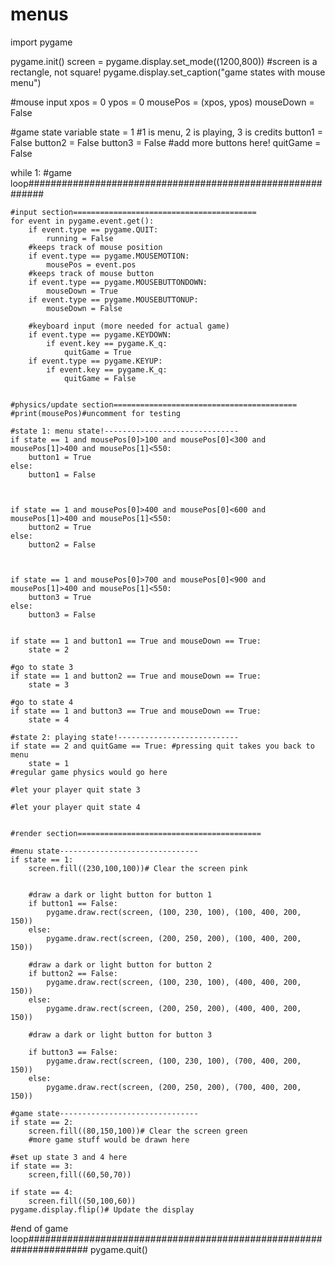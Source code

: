 # menus
import pygame

pygame.init()
screen = pygame.display.set_mode((1200,800)) #screen is a rectangle, not square!
pygame.display.set_caption("game states with mouse menu")

#mouse input
xpos = 0
ypos = 0
mousePos = (xpos, ypos)
mouseDown = False

#game state variable
state = 1 #1 is menu, 2 is playing, 3 is credits
button1 = False
button2 = False
button3 = False 
#add more buttons here!
quitGame = False

while 1: #game loop###########################################################
    
    #input section=========================================
    for event in pygame.event.get():
        if event.type == pygame.QUIT:
            running = False
        #keeps track of mouse position
        if event.type == pygame.MOUSEMOTION:
            mousePos = event.pos
        #keeps track of mouse button
        if event.type == pygame.MOUSEBUTTONDOWN:
            mouseDown = True
        if event.type == pygame.MOUSEBUTTONUP:
            mouseDown = False
        
        #keyboard input (more needed for actual game)
        if event.type == pygame.KEYDOWN: 
            if event.key == pygame.K_q:
                quitGame = True
        if event.type == pygame.KEYUP:
            if event.key == pygame.K_q:
                quitGame = False
                
                
    #physics/update section=========================================
    #print(mousePos)#uncomment for testing
    
    #state 1: menu state!------------------------------
    if state == 1 and mousePos[0]>100 and mousePos[0]<300 and mousePos[1]>400 and mousePos[1]<550:
        button1 = True
    else:
        button1 = False
        
        
        
    if state == 1 and mousePos[0]>400 and mousePos[0]<600 and mousePos[1]>400 and mousePos[1]<550:
        button2 = True
    else:
        button2 = False
        
        
        
    if state == 1 and mousePos[0]>700 and mousePos[0]<900 and mousePos[1]>400 and mousePos[1]<550:
        button3 = True
    else:
        button3 = False
        
            
    if state == 1 and button1 == True and mouseDown == True:
        state = 2
    
    #go to state 3
    if state == 1 and button2 == True and mouseDown == True:
        state = 3
    
    #go to state 4
    if state == 1 and button3 == True and mouseDown == True:
        state = 4
        
    #state 2: playing state!---------------------------
    if state == 2 and quitGame == True: #pressing quit takes you back to menu
        state = 1
    #regular game physics would go here
        
    #let your player quit state 3
        
    #let your player quit state 4
    
    
    #render section=========================================
    
    #menu state-------------------------------
    if state == 1:
        screen.fill((230,100,100))# Clear the screen pink
        
        
        #draw a dark or light button for button 1
        if button1 == False:
            pygame.draw.rect(screen, (100, 230, 100), (100, 400, 200, 150))
        else:
            pygame.draw.rect(screen, (200, 250, 200), (100, 400, 200, 150))
            
        #draw a dark or light button for button 2
        if button2 == False:
            pygame.draw.rect(screen, (100, 230, 100), (400, 400, 200, 150))
        else:
            pygame.draw.rect(screen, (200, 250, 200), (400, 400, 200, 150))
            
        #draw a dark or light button for button 3    
        
        if button3 == False:
            pygame.draw.rect(screen, (100, 230, 100), (700, 400, 200, 150))
        else:
            pygame.draw.rect(screen, (200, 250, 200), (700, 400, 200, 150))
    
    #game state-------------------------------
    if state == 2:
        screen.fill((80,150,100))# Clear the screen green
        #more game stuff would be drawn here
        
    #set up state 3 and 4 here
    if state == 3:
        screen,fill((60,50,70))
        
    if state == 4:
        screen.fill((50,100,60))
    pygame.display.flip()# Update the display

#end of game loop###################################################################
pygame.quit()

